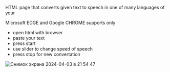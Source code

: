 HTML page that converts given text to speech in one of  many languages of your

Microsoft EDGE and Google CHROME supports only 

- open html with browser
- paste your text 
- press start 
- use slider to change speed of speech
- press stop for new convertation 

![Снимок экрана 2024-04-03 в 21 54 47](https://github.com/mikhailBorisof/Text-to-Speech/assets/94830784/ac46709f-4b74-4901-b254-6f95340e9fc8)


